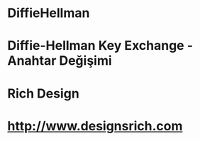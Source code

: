 # DiffieHellman
# Diffie-Hellman Key Exchange - Anahtar Değişimi 
# Rich Design
# http://www.designsrich.com
